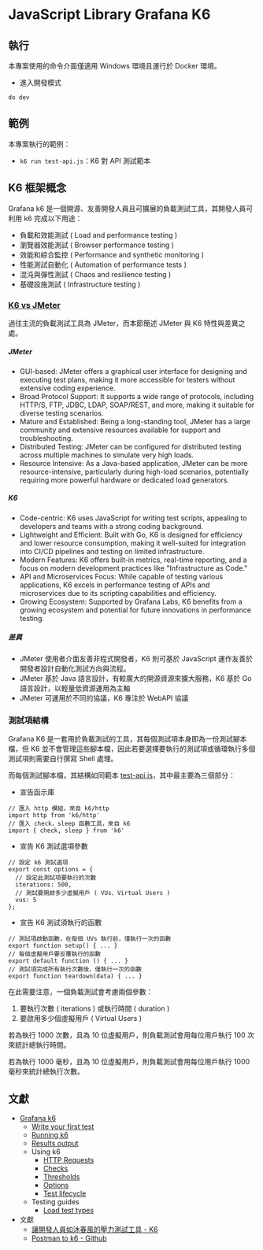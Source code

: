# JavaScript Library Grafana K6

## 執行

本專案使用的命令介面僅適用 Windows 環境且運行於 Docker 環境。

+ 進入開發模式

```
do dev
```

## 範例

本專案執行的範例：

+ ```k6 run test-api.js```：K6 對 API 測試範本

## K6 框架概念

Grafana k6 是一個開源、友善開發人員且可擴展的負載測試工具，其開發人員可利用 k6 完成以下用途：

+ 負載和效能測試 ( Load and performance testing )
+ 瀏覽器效能測試 ( Browser performance testing )
+ 效能和綜合監控 ( Performance and synthetic monitoring )
+ 性能測試自動化 ( Automation of performance tests )
+ 混沌與彈性測試 ( Chaos and resilience testing )
+ 基礎設施測試 ( Infrastructure testing )

### [K6 vs JMeter](https://grafana.com/blog/2021/01/27/k6-vs-jmeter-comparison/)

過往主流的負載測試工具為 JMeter，而本節簡述 JMeter 與 K6 特性與差異之處。

##### JMeter

+ GUI-based: JMeter offers a graphical user interface for designing and executing test plans, making it more accessible for testers without extensive coding experience.
+ Broad Protocol Support: It supports a wide range of protocols, including HTTP/S, FTP, JDBC, LDAP, SOAP/REST, and more, making it suitable for diverse testing scenarios.
+ Mature and Established: Being a long-standing tool, JMeter has a large community and extensive resources available for support and troubleshooting.
+ Distributed Testing: JMeter can be configured for distributed testing across multiple machines to simulate very high loads.
+ Resource Intensive: As a Java-based application, JMeter can be more resource-intensive, particularly during high-load scenarios, potentially requiring more powerful hardware or dedicated load generators.

##### K6

+ Code-centric: K6 uses JavaScript for writing test scripts, appealing to developers and teams with a strong coding background.
+ Lightweight and Efficient: Built with Go, K6 is designed for efficiency and lower resource consumption, making it well-suited for integration into CI/CD pipelines and testing on limited infrastructure.
+ Modern Features: K6 offers built-in metrics, real-time reporting, and a focus on modern development practices like "Infrastructure as Code."
+ API and Microservices Focus: While capable of testing various applications, K6 excels in performance testing of APIs and microservices due to its scripting capabilities and efficiency.
+ Growing Ecosystem: Supported by Grafana Labs, K6 benefits from a growing ecosystem and potential for future innovations in performance testing.

##### 差異

+ JMeter 使用者介面友善非程式開發者，K6 則可基於 JavaScript 運作友善於開發者設計自動化測試方向與流程。
+ JMeter 基於 Java 語言設計，有較廣大的開源資源來擴大服務，K6 基於 Go 語言設計，以輕量低資源運用為主軸
+ JMeter 可運用於不同的協議，K6 專注於 WebAPI 協議

### 測試項結構

Grafana K6 是一套用於負載測試的工具，其每個測試項本身即為一份測試腳本檔，但 K6 並不會管理這些腳本檔，因此若要選擇要執行的測試項或循環執行多個測試項則需要自行撰寫 Shell 處理。

而每個測試腳本檔，其結構如同範本 [test-api.js](./app/test-api.js)，其中最主要為三個部分：

+ 宣告函示庫
```
// 匯入 http 模組，來自 k6/http
import http from 'k6/http'
// 匯入 check，sleep 函數工具，來自 k6
import { check, sleep } from 'k6'
```
+ 宣告 K6 測試選項參數
```
// 設定 k6 測試選項
export const options = {
  // 設定此測試項要執行的次數
  iterations: 500,
  // 測試要開啟多少虛擬用戶 ( VUs、Virtual Users )
  vus: 5
};
```
+ 宣告 K6 測試須執行的函數
```
// 測試項啟動函數，在每個 UVs 執行前，僅執行一次的函數
export function setup() { ... }
// 每個虛擬用戶要反覆執行的函數
export default function () { ... }
// 測試項完成所有執行次數後，僅執行一次的函數
export function teardown(data) { ... }
```

在此需要注意，一個負載測試會考慮兩個參數：

1. 要執行次數 ( iterations ) 或執行時間 ( duration )
2. 要啟用多少個虛擬用戶 ( Virtual Users )

若為執行 1000 次數，且為 10 位虛擬用戶，則負載測試會用每位用戶執行 100 次來統計總執行時間。

若為執行 1000 毫秒，且為 10 位虛擬用戶，則負載測試會用每位用戶執行 1000 毫秒來統計總執行次數。

## 文獻

+ [Grafana k6](https://grafana.com/docs/k6)
    - [Write your first test](https://grafana.com/docs/k6/latest/get-started/write-your-first-test/)
    - [Running k6](https://grafana.com/docs/k6/latest/get-started/running-k6/)
    - [Results output](https://grafana.com/docs/k6/latest/get-started/results-output/)
    - Using k6
        + [HTTP Requests](https://grafana.com/docs/k6/latest/using-k6/http-requests/)
        + [Checks](https://grafana.com/docs/k6/latest/using-k6/checks/)
        + [Thresholds](https://grafana.com/docs/k6/latest/using-k6/thresholds/)
        + [Options](https://grafana.com/docs/k6/latest/using-k6/k6-options/reference/)
        + [Test lifecycle](https://grafana.com/docs/k6/latest/using-k6/test-lifecycle/)
    - Testing guides
        + [Load test types](https://grafana.com/docs/k6/latest/testing-guides/test-types/)
+ 文獻
    - [讓開發人員如沐春風的壓力測試工具 - K6](https://blog.darkthread.net/blog/k6-load-testing/)
    - [Postman to k6 - Github](https://github.com/apideck-libraries/postman-to-k6)

